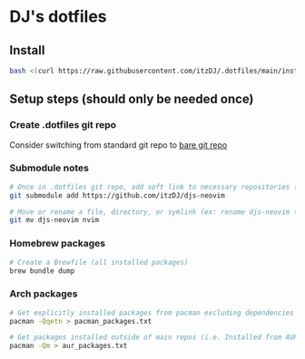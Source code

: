 # DJ's dotfiles

## Install

```bash
bash <(curl https://raw.githubusercontent.com/itzDJ/.dotfiles/main/install.sh)
```

## Setup steps (should only be needed once)

### Create .dotfiles git repo

Consider switching from standard git repo to [bare git repo](https://www.atlassian.com/git/tutorials/dotfiles)

### Submodule notes

```bash
# Once in .dotfiles git repo, add soft link to necessary repositories (ex: nvim)
git submodule add https://github.com/itzDJ/djs-neovim

# Move or rename a file, directory, or symlink (ex: rename djs-neovim to nvim)
git mv djs-neovim nvim
```

### Homebrew packages

```bash
# Create a Brewfile (all installed packages)
brew bundle dump
```

### Arch packages

```bash
# Get explicitly installed packages from pacman excluding dependencies
pacman -Qqetn > pacman_packages.txt

# Get packages installed outside of main repos (i.e. Installed from AUR)
pacman -Qm > aur_packages.txt
```
